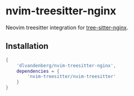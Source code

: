 # nvim-treesitter-nginx

Neovim treesitter integration for [tree-sitter-nginx](https://gitlab.com/joncoole/tree-sitter-nginx).

## Installation

```lua
{
    'dlvandenberg/nvim-treesitter-nginx',
    dependencies = {
        'nvim-treesitter/nvim-treesitter'
    }
}
```
